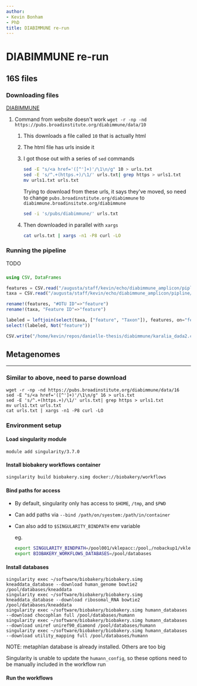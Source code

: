 ```yaml
---
author:
- Kevin Bonham
- PhD
title: DIABIMMUNE re-run
---
```


# DIABIMMUNE re-run

## 16S files

### Downloading files

[DIABIMMUNE](https://diabimmune.broadinstitute.org/diabimmune/three-country-cohort/resources/16s-sequence-data)

1.  Command from website doesn\'t work
    `wget -r -np -nd https://pubs.broadinstitute.org/diabimmune/data/10`
    1.  This downloads a file called `10` that is actually html
    2.  The html file has urls inside it
    3.  I got those out with a series of `sed` commands
        
        ``` {.bash org-language="sh"}
        sed -E "s/<a href='([^']+)'/\1\n/g" 10 > urls.txt
        sed -E 's/^.+(https.+)/\1/' urls.txt| grep https > urls1.txt
        mv urls1.txt urls.txt
        ```

        Trying to download from these urls, it says they\'ve moved, so
        need to change `pubs.broadinstitute.org/diabimmune` to
        `diabimmune.broadinsitute.org/diabimmune`

        ``` {.bash org-language="sh"}
        sed -i 's/pubs/diabimmune/' urls.txt
        ```

    4.  Then downloaded in parallel with `xargs`

        ``` {.bash org-language="sh"}
        cat urls.txt | xargs -n1 -P8 curl -LO
        ```

### Running the pipeline

TODO

###

```julia
using CSV, DataFrames

features = CSV.read("/augusta/staff/kevin/echo/diabimmune_amplicon/pipline/dada2/feature-table.tsv", DataFrame, header=2, delim='\t')
taxa = CSV.read("/augusta/staff/kevin/echo/diabimmune_amplicon/pipline/taxa/taxonomy.tsv", DataFrame delim='\t')

rename!(features, "#OTU ID"=>"feature")
rename!(taxa, "Feature ID"=>"feature")

labeled = leftjoin(select(taxa, ["feature", "Taxon"]), features, on="feature")
select!(labeled, Not("feature"))

CSV.write("/home/kevin/repos/danielle-thesis/diabimmune/karalia_dada2.csv", labeled)
```
## Metagenomes
-----------

### Similar to above, need to parse download

``` {.shell}
wget -r -np -nd https://pubs.broadinstitute.org/diabimmune/data/16
sed -E "s/<a href='([^']+)'/\1\n/g" 16 > urls.txt
sed -E 's/^.+(https.+)/\1/' urls.txt| grep https > urls1.txt
mv urls1.txt urls.txt
cat urls.txt | xargs -n1 -P8 curl -LO
```



### Environment setup

#### Load singularity module

``` shell
module add singularity/3.7.0
```

#### Install biobakery workflows container

``` bash
singularity build biobakery.simg docker://biobakery/workflows
```

#### Bind paths for access

- By default, singularity only has access to `$HOME`, `/tmp`, and `$PWD`
- Can add paths via `--bind /path/on/syestem:/path/in/container`
- Can also add to `$SINGULARITY_BINDPATH` env variable

  eg.
  
  ``` bash
  export SINGULARITY_BINDPATH=/pool001/vklepacc:/pool,/nobackup1/vklepacc:/nobackup
  export BIOBAKERY_WORKFLOWS_DATABASES=/pool/databases
  ```

#### Install databases

``` shell
singularity exec ~/software/biobakery/biobakery.simg kneaddata_database --download human_genome bowtie2 /pool/databases/kneaddata
singularity exec ~/software/biobakery/biobakery.simg kneaddata_database --download ribosomal_RNA bowtie2 /pool/databases/kneaddata
singularity exec ~/software/biobakery/biobakery.simg humann_databases --download chocophlan full /pool/databases/humann
singularity exec ~/software/biobakery/biobakery.simg humann_databases --download uniref uniref90_diamond /pool/databases/humann
singularity exec ~/software/biobakery/biobakery.simg humann_databases --download utility_mapping full /pool/databases/humann
```

NOTE: metaphlan database is already installed. Others are too big

Singularity is unable to update the `humann_config`, so these options need to be manually included in the workflow run

#### Run the workflows

``` shell

```


